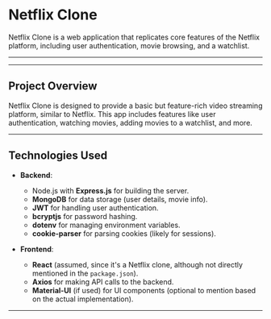 # Netflix Clone

Netflix Clone is a web application that replicates core features of the Netflix platform, including user authentication, movie browsing, and a watchlist.

---

---

## Project Overview

Netflix Clone is designed to provide a basic but feature-rich video streaming platform, similar to Netflix. This app includes features like user authentication, watching movies, adding movies to a watchlist, and more.

---

## Technologies Used

- **Backend**:

  - Node.js with **Express.js** for building the server.
  - **MongoDB** for data storage (user details, movie info).
  - **JWT** for handling user authentication.
  - **bcryptjs** for password hashing.
  - **dotenv** for managing environment variables.
  - **cookie-parser** for parsing cookies (likely for sessions).

- **Frontend**:
  - **React** (assumed, since it's a Netflix clone, although not directly mentioned in the `package.json`).
  - **Axios** for making API calls to the backend.
  - **Material-UI** (if used) for UI components (optional to mention based on the actual implementation).

---
